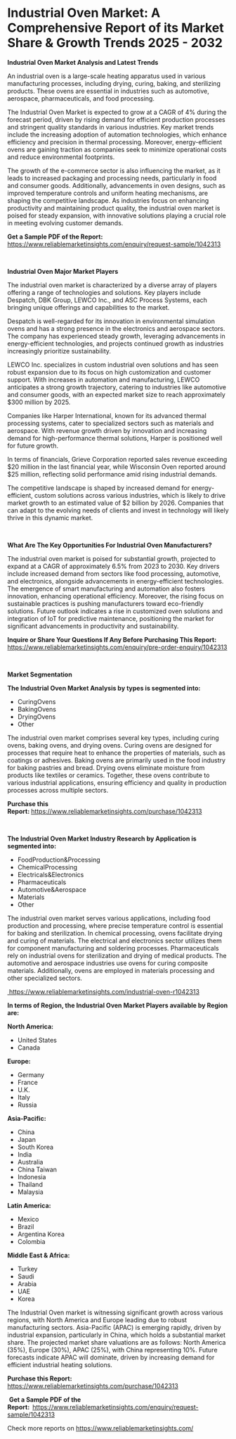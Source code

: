 <p><h1>Industrial Oven Market: A Comprehensive Report of its Market Share & Growth Trends 2025 - 2032</h1></p><p><strong>Industrial Oven Market Analysis and Latest Trends</strong></p>
<p><p>An industrial oven is a large-scale heating apparatus used in various manufacturing processes, including drying, curing, baking, and sterilizing products. These ovens are essential in industries such as automotive, aerospace, pharmaceuticals, and food processing. </p><p>The Industrial Oven Market is expected to grow at a CAGR of 4% during the forecast period, driven by rising demand for efficient production processes and stringent quality standards in various industries. Key market trends include the increasing adoption of automation technologies, which enhance efficiency and precision in thermal processing. Moreover, energy-efficient ovens are gaining traction as companies seek to minimize operational costs and reduce environmental footprints. </p><p>The growth of the e-commerce sector is also influencing the market, as it leads to increased packaging and processing needs, particularly in food and consumer goods. Additionally, advancements in oven designs, such as improved temperature controls and uniform heating mechanisms, are shaping the competitive landscape. As industries focus on enhancing productivity and maintaining product quality, the industrial oven market is poised for steady expansion, with innovative solutions playing a crucial role in meeting evolving customer demands.</p></p>
<p><strong>Get a Sample PDF of the Report:&nbsp;</strong> <a href="https://www.reliablemarketinsights.com/enquiry/request-sample/1042313?utm_campaign=2176&utm_medium=2&utm_source=Github&utm_content=ia&utm_term=16022025&utm_id=industrial-oven">https://www.reliablemarketinsights.com/enquiry/request-sample/1042313</a></p>
<p>&nbsp;</p>
<p><strong>Industrial Oven Major Market Players</strong></p>
<p><p>The industrial oven market is characterized by a diverse array of players offering a range of technologies and solutions. Key players include Despatch, DBK Group, LEWCO Inc., and ASC Process Systems, each bringing unique offerings and capabilities to the market.</p><p>Despatch is well-regarded for its innovation in environmental simulation ovens and has a strong presence in the electronics and aerospace sectors. The company has experienced steady growth, leveraging advancements in energy-efficient technologies, and projects continued growth as industries increasingly prioritize sustainability.</p><p>LEWCO Inc. specializes in custom industrial oven solutions and has seen robust expansion due to its focus on high customization and customer support. With increases in automation and manufacturing, LEWCO anticipates a strong growth trajectory, catering to industries like automotive and consumer goods, with an expected market size to reach approximately $300 million by 2025.</p><p>Companies like Harper International, known for its advanced thermal processing systems, cater to specialized sectors such as materials and aerospace. With revenue growth driven by innovation and increasing demand for high-performance thermal solutions, Harper is positioned well for future growth.</p><p>In terms of financials, Grieve Corporation reported sales revenue exceeding $20 million in the last financial year, while Wisconsin Oven reported around $25 million, reflecting solid performance amid rising industrial demands.</p><p>The competitive landscape is shaped by increased demand for energy-efficient, custom solutions across various industries, which is likely to drive market growth to an estimated value of $2 billion by 2026. Companies that can adapt to the evolving needs of clients and invest in technology will likely thrive in this dynamic market.</p></p>
<p>&nbsp;</p>
<p><strong>What Are The Key Opportunities For Industrial Oven Manufacturers?</strong></p>
<p><p>The industrial oven market is poised for substantial growth, projected to expand at a CAGR of approximately 6.5% from 2023 to 2030. Key drivers include increased demand from sectors like food processing, automotive, and electronics, alongside advancements in energy-efficient technologies. The emergence of smart manufacturing and automation also fosters innovation, enhancing operational efficiency. Moreover, the rising focus on sustainable practices is pushing manufacturers toward eco-friendly solutions. Future outlook indicates a rise in customized oven solutions and integration of IoT for predictive maintenance, positioning the market for significant advancements in productivity and sustainability.</p></p>
<p><strong>Inquire or Share Your Questions If Any Before Purchasing This Report:</strong> <a href="https://www.reliablemarketinsights.com/enquiry/pre-order-enquiry/1042313?utm_campaign=2176&utm_medium=2&utm_source=Github&utm_content=ia&utm_term=16022025&utm_id=industrial-oven">https://www.reliablemarketinsights.com/enquiry/pre-order-enquiry/1042313</a></p>
<p>&nbsp;</p>
<p><strong>Market Segmentation</strong></p>
<p><strong>The Industrial Oven Market Analysis by types is segmented into:</strong></p>
<p><ul><li>CuringOvens</li><li>BakingOvens</li><li>DryingOvens</li><li>Other</li></ul></p>
<p><p>The industrial oven market comprises several key types, including curing ovens, baking ovens, and drying ovens. Curing ovens are designed for processes that require heat to enhance the properties of materials, such as coatings or adhesives. Baking ovens are primarily used in the food industry for baking pastries and bread. Drying ovens eliminate moisture from products like textiles or ceramics. Together, these ovens contribute to various industrial applications, ensuring efficiency and quality in production processes across multiple sectors.</p></p>
<p><strong>Purchase this Report:&nbsp;</strong><a href="https://www.reliablemarketinsights.com/purchase/1042313?utm_campaign=2176&utm_medium=2&utm_source=Github&utm_content=ia&utm_term=16022025&utm_id=industrial-oven">https://www.reliablemarketinsights.com/purchase/1042313</a></p>
<p>&nbsp;</p>
<p><strong>The Industrial Oven Market Industry Research by Application is segmented into:</strong></p>
<p><ul><li>FoodProduction&Processing</li><li>ChemicalProcessing</li><li>Electricals&Electronics</li><li>Pharmaceuticals</li><li>Automotive&Aerospace</li><li>Materials</li><li>Other</li></ul></p>
<p><p>The industrial oven market serves various applications, including food production and processing, where precise temperature control is essential for baking and sterilization. In chemical processing, ovens facilitate drying and curing of materials. The electrical and electronics sector utilizes them for component manufacturing and soldering processes. Pharmaceuticals rely on industrial ovens for sterilization and drying of medical products. The automotive and aerospace industries use ovens for curing composite materials. Additionally, ovens are employed in materials processing and other specialized sectors.</p></p>
<p><a href="https://www.reliablemarketinsights.com/industrial-oven-r1042313?utm_campaign=2176&utm_medium=2&utm_source=Github&utm_content=ia&utm_term=16022025&utm_id=industrial-oven">&nbsp;https://www.reliablemarketinsights.com/industrial-oven-r1042313</a></p>
<p><strong>In terms of Region, the Industrial Oven Market Players available by Region are:</strong></p>
<p>
    <p> <strong> North America: </strong>
        <ul>
            <li>United States</li>
            <li>Canada</li>
        </ul>
        </p> 
    <p> <strong> Europe: </strong>
        <ul>
            <li>Germany</li>
            <li>France</li>
            <li>U.K.</li>
            <li>Italy</li>
            <li>Russia</li>
        </ul>
        </p> 
    <p> <strong> Asia-Pacific: </strong>
        <ul>
            <li>China</li>
            <li>Japan</li>
            <li>South Korea</li>
            <li>India</li>
            <li>Australia</li>
            <li>China Taiwan</li>
            <li>Indonesia</li>
            <li>Thailand</li>
            <li>Malaysia</li>
        </ul>
        </p> 
    <p> <strong> Latin America: </strong>
        <ul>
            <li>Mexico</li>
            <li>Brazil</li>
            <li>Argentina Korea</li>
            <li>Colombia</li>
        </ul>
        </p> 
    <p> <strong> Middle East & Africa: </strong>
        <ul>
            <li>Turkey</li>
            <li>Saudi</li>
            <li>Arabia</li>
            <li>UAE</li>
            <li>Korea</li>
        </ul>
    </p>
    </p>
<p><p>The Industrial Oven market is witnessing significant growth across various regions, with North America and Europe leading due to robust manufacturing sectors. Asia-Pacific (APAC) is emerging rapidly, driven by industrial expansion, particularly in China, which holds a substantial market share. The projected market share valuations are as follows: North America (35%), Europe (30%), APAC (25%), with China representing 10%. Future forecasts indicate APAC will dominate, driven by increasing demand for efficient industrial heating solutions.</p></p>
<p><strong>Purchase this Report: </strong><a href="https://www.reliablemarketinsights.com/purchase/1042313?utm_campaign=2176&utm_medium=2&utm_source=Github&utm_content=ia&utm_term=16022025&utm_id=industrial-oven">https://www.reliablemarketinsights.com/purchase/1042313</a></p>
<p>&nbsp;<strong>Get a Sample PDF of the Report:&nbsp;&nbsp;</strong><a href="https://www.reliablemarketinsights.com/enquiry/request-sample/1042313?utm_campaign=2176&utm_medium=2&utm_source=Github&utm_content=ia&utm_term=16022025&utm_id=industrial-oven">https://www.reliablemarketinsights.com/enquiry/request-sample/1042313</a></p>
<p><strong></strong></p>
<p>Check more reports on <a href="https://www.reliablemarketinsights.com/?utm_campaign=2176&utm_medium=2&utm_source=Github&utm_content=ia&utm_term=16022025&utm_id=industrial-oven">https://www.reliablemarketinsights.com/</a></p>